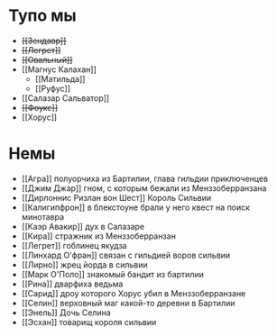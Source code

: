 # Тупо мы
- ~~[[Зендавр]]~~
- ~~[[Легрет]]~~
- ~~[[Овальный]]~~
- [[Магнус Калахан]]
	- [[Матильда]]
	- [[Руфус]]
- [[Салазар Сальватор]]
- ~~[[Фоукс]]~~
- [[Хорус]]
# Немы
- [[Агра]] полуорчиха из Бартилии, глава гильдии приключенцев
- [[Джим Джар]] гном, с которым бежали из Менззоберранзана
- [[Дирлоннис Ризлан вон Шест]] Король Сильвии
- [[Калигипфрон]] в блекстоуне брали у него квест на поиск минотавра
- [[Каэр Авакир]] дух в Салазаре
- [[Кира]] стражник из Менззоберранзан
- [[Легрет]] гоблинец якудза
- [[Линхард О'фран]] связан с гильдией воров сильвии
- [[Лирно]] жрец йорда в сильвии
- [[Марк О'Поло]] знакомый бандит из бартилии
- [[Рина]] дварфиха ведьма
- [[Сарид]] дроу которого Хорус убил  в Менззоберранзане
- [[Селин]] верховный маг какой-то деревни в Бартилии
- [[Энель]] Дочь Селина
- [[Эсхан]] товарищ короля сильвии